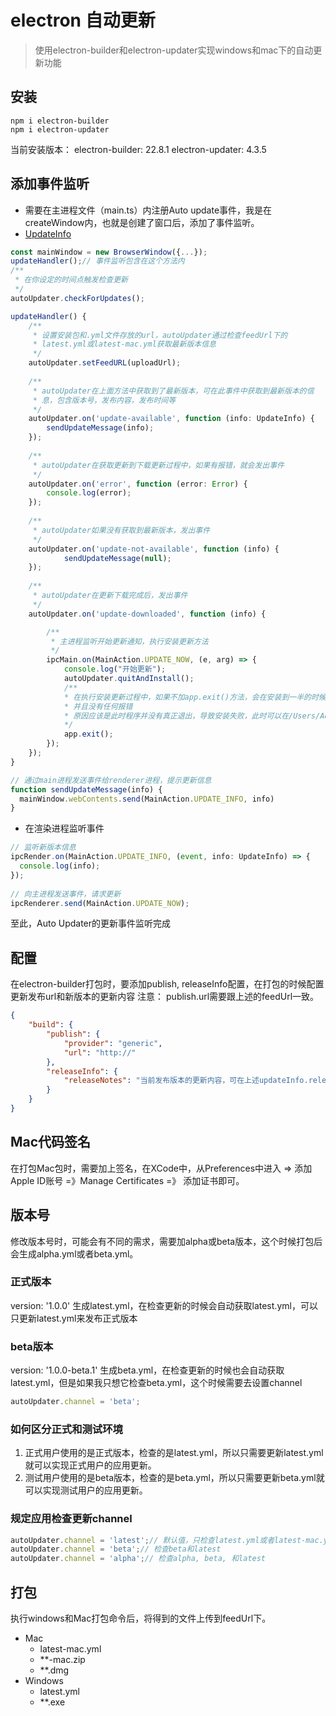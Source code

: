 # electron 自动更新

> 使用electron-builder和electron-updater实现windows和mac下的自动更新功能

## 安装
```
npm i electron-builder
npm i electron-updater
```
当前安装版本：
electron-builder: 22.8.1
electron-updater: 4.3.5

## 添加事件监听
- 需要在主进程文件（main.ts）内注册Auto update事件，我是在createWindow内，也就是创建了窗口后，添加了事件监听。
- [UpdateInfo](https://www.electron.build/auto-update#updateinfo)
```ts
const mainWindow = new BrowserWindow({...});
updateHandler();// 事件监听包含在这个方法内
/**
 * 在你设定的时间点触发检查更新
 */
autoUpdater.checkForUpdates();
```
```ts
updateHandler() {
	/**
	 * 设置安装包和.yml文件存放的url，autoUpdater通过检查feedUrl下的
	 * latest.yml或latest-mac.yml获取最新版本信息
	 */
	autoUpdater.setFeedURL(uploadUrl);
	
	/**
	 * autoUpdater在上面方法中获取到了最新版本，可在此事件中获取到最新版本的信
	 * 息，包含版本号，发布内容，发布时间等
	 */
	autoUpdater.on('update-available', function (info: UpdateInfo) {
		sendUpdateMessage(info);
	});
	
	/**
	 * autoUpdater在获取更新到下载更新过程中，如果有报错，就会发出事件
	 */
	autoUpdater.on('error', function (error: Error) {
		console.log(error);
  	});
  
  	/**
   	 * autoUpdater如果没有获取到最新版本，发出事件
   	 */
  	autoUpdater.on('update-not-available', function (info) {
    		sendUpdateMessage(null);
	});
	
	/**
	 * autoUpdater在更新下载完成后，发出事件
	 */
	autoUpdater.on('update-downloaded', function (info) {

		/**
		 * 主进程监听开始更新通知，执行安装更新方法
		 */
		ipcMain.on(MainAction.UPDATE_NOW, (e, arg) => {
			console.log("开始更新");
			autoUpdater.quitAndInstall();
			/**
			* 在执行安装更新过程中，如果不加app.exit()方法，会在安装到一半的时候突然退出，
			* 并且没有任何报错
			* 原因应该是此时程序并没有真正退出，导致安装失败，此时可以在/Users/Administrater/AppData/Local/client-update文件夹内看到有pending文件夹内，存放了新版本的安装包
			*/
			app.exit();
		});
	});
}

// 通过main进程发送事件给renderer进程，提示更新信息
function sendUpdateMessage(info) {
  mainWindow.webContents.send(MainAction.UPDATE_INFO, info)
}
```
- 在渲染进程监听事件
```ts
// 监听新版本信息
ipcRender.on(MainAction.UPDATE_INFO, (event, info: UpdateInfo) => {
  console.log(info);
});
		
// 向主进程发送事件，请求更新
ipcRenderer.send(MainAction.UPDATE_NOW);
```

至此，Auto Updater的更新事件监听完成

## 配置
在electron-builder打包时，要添加publish, releaseInfo配置，在打包的时候配置更新发布url和新版本的更新内容
注意： publish.url需要跟上述的feedUrl一致。
```json
{
	"build": {
		"publish": {
			"provider": "generic",
			"url": "http://"
		},
		"releaseInfo": {
			"releaseNotes": "当前发布版本的更新内容，可在上述updateInfo.releaseNotes得到"
		}
	}
}
```

## Mac代码签名
在打包Mac包时，需要加上签名，在XCode中，从Preferences中进入 => 添加Apple ID账号 =》Manage Certificates =》 添加证书即可。

## 版本号
修改版本号时，可能会有不同的需求，需要加alpha或beta版本，这个时候打包后会生成alpha.yml或者beta.yml。
### 正式版本
version: '1.0.0'
生成latest.yml，在检查更新的时候会自动获取latest.yml，可以只更新latest.yml来发布正式版本

### beta版本
version: '1.0.0-beta.1'
生成beta.yml，在检查更新的时候也会自动获取latest.yml，但是如果我只想它检查beta.yml，这个时候需要去设置channel
```ts
autoUpdater.channel = 'beta';
```

### 如何区分正式和测试环境
1. 正式用户使用的是正式版本，检查的是latest.yml，所以只需要更新latest.yml就可以实现正式用户的应用更新。
2. 测试用户使用的是beta版本，检查的是beta.yml，所以只需要更新beta.yml就可以实现测试用户的应用更新。

### 规定应用检查更新channel
```ts
autoUpdater.channel = 'latest';// 默认值，只检查latest.yml或者latest-mac.yml
autoUpdater.channel = 'beta';// 检查beta和latest
autoUpdater.channel = 'alpha';// 检查alpha, beta, 和latest
```

## 打包
执行windows和Mac打包命令后，将得到的文件上传到feedUrl下。

- Mac
	* latest-mac.yml
	* **-mac.zip
	* **.dmg
- Windows
	* latest.yml
	* **.exe
